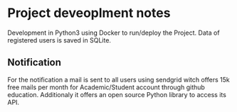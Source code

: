 # Project deveoplment notes
Development in Python3 using Docker to run/deploy the Project. Data of registered users is saved in SQLite.
## Notification
For the notification a mail is sent to all users using sendgrid witch offers 15k free mails per month for Academic/Student account through github education. Additionaly it offers an open source Python library to access its API.
